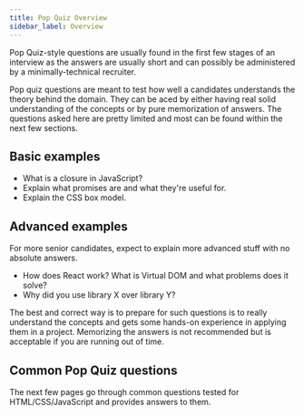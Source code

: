 ```yaml
---
title: Pop Quiz Overview
sidebar_label: Overview
---
```


Pop Quiz-style questions are usually found in the first few stages of an interview as the answers are usually short and can possibly be administered by a minimally-technical recruiter.

Pop quiz questions are meant to test how well a candidates understands the theory behind the domain. They can be aced by either having real solid understanding of the concepts or by pure memorization of answers. The questions asked here are pretty limited and most can be found within the next few sections.

## Basic examples

- What is a closure in JavaScript?
- Explain what promises are and what they're useful for.
- Explain the CSS box model.

## Advanced examples

For more senior candidates, expect to explain more advanced stuff with no absolute answers.

- How does React work? What is Virtual DOM and what problems does it solve?
- Why did you use library X over library Y?

The best and correct way is to prepare for such questions is to really understand the concepts and gets some hands-on experience in applying them in a project. Memorizing the answers is not recommended but is acceptable if you are running out of time.

## Common Pop Quiz questions

The next few pages go through common questions tested for HTML/CSS/JavaScript and provides answers to them.
